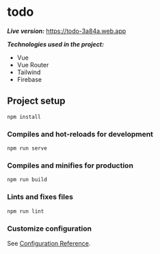 # todo

**_Live version:_** https://todo-3a84a.web.app <br>

**_Technologies used in the project:_** 
- Vue
- Vue Router 
- Tailwind
- Firebase 

## Project setup
```
npm install
```

### Compiles and hot-reloads for development
```
npm run serve
```

### Compiles and minifies for production
```
npm run build
```

### Lints and fixes files
```
npm run lint
```

### Customize configuration
See [Configuration Reference](https://cli.vuejs.org/config/).

